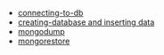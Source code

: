 - [connecting-to-db](task-001-connecting-to-db)
- [creating-database and inserting data](task-002-creating-db-inserting-data)
- [mongodump](task-003-mongodump)
- [mongorestore](task-004-mongorestore)